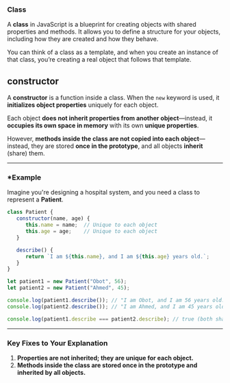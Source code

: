 ### **Class** 

A **class** in JavaScript is a blueprint for creating objects with shared properties and methods. It allows you to define a structure for your objects, including how they are created and how they behave.

You can think of a class as a template, and when you create an instance of that class, you’re creating a real object that follows that template.

## constructor

A **constructor** is a function inside a class. When the `new` keyword is used, it **initializes object properties** uniquely for each object.

Each object **does not inherit properties from another object**—instead, it **occupies its own space in memory** with its own **unique properties**.

However, **methods inside the class are not copied into each object**—instead, they are stored **once in the prototype**, and all objects **inherit** (share) them.

---
### *Example 

Imagine you're designing a hospital system, and you need a class to represent a **Patient**.


```javascript
class Patient {
   constructor(name, age) {
      this.name = name;  // Unique to each object
      this.age = age;    // Unique to each object
   }

   describe() {
      return `I am ${this.name}, and I am ${this.age} years old.`;
   }
}

let patient1 = new Patient("Obot", 56);
let patient2 = new Patient("Ahmed", 45);

console.log(patient1.describe()); // "I am Obot, and I am 56 years old."
console.log(patient2.describe()); // "I am Ahmed, and I am 45 years old."

console.log(patient1.describe === patient2.describe); // true (both share the same method)
```

---

### **Key Fixes to Your Explanation**

1. **Properties are not inherited; they are unique for each object.**
2. **Methods inside the class are stored once in the prototype and inherited by all objects.**
